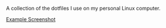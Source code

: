 A collection of the dotfiles I use on my personal Linux computer.

[Example Screenshot](Pictures/Screenshots/htmlBusyScreenshot.png)
